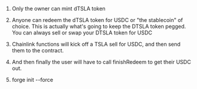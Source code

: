1. Only the owner can mint dTSLA token
2. Anyone can redeem the dTSLA token for USDC or "the stablecoin" of choice. This is actually what's going to keep the DTSLA token pegged. You can always sell or swap your DTSLA token for USDC
3. Chainlink functions will kick off a TSLA sell for USDC, and then send them to the contract.
4. And then finally the user will have to call finishRedeem to get their USDC out.

5. forge init --force